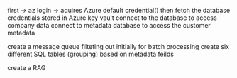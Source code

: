 first -> az login -> aquires Azure default credential()
then fetch the database credentials stored in Azure key vault
connect to the database to access company data 
connect to metadata database to access the customer metadata

create a message queue filteting out initially for batch processing 
create six different SQL tables (grouping) based on metadata feilds

create a RAG